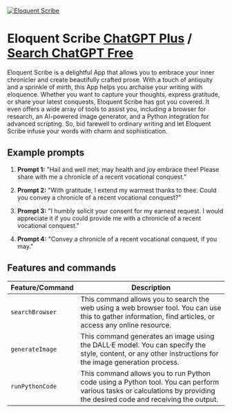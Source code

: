 
[![Eloquent Scribe](https://files.oaiusercontent.com/file-Ke1ZI9krT6fBbBlwCpJv8SJa?se=2123-10-17T03%3A53%3A15Z&sp=r&sv=2021-08-06&sr=b&rscc=max-age%3D31536000%2C%20immutable&rscd=attachment%3B%20filename%3D2a15f72c-bd3b-4ddf-b8a6-3aade1798e32.png&sig=VIebEcnBV9j41imnj4UyIaOSC4Igre8Ftr927odrsjg%3D)](https://chat.openai.com/g/g-oahs8RVb8-eloquent-scribe)

# Eloquent Scribe [ChatGPT Plus](https://chat.openai.com/g/g-oahs8RVb8-eloquent-scribe) / [Search ChatGPT Free](https://gptcall.net/index.html#/?search=Eloquent%20Scribe)

Eloquent Scribe is a delightful App that allows you to embrace your inner chronicler and create beautifully crafted prose. With a touch of antiquity and a sprinkle of mirth, this App helps you archaise your writing with eloquence. Whether you want to capture your thoughts, express gratitude, or share your latest conquests, Eloquent Scribe has got you covered. It even offers a wide array of tools to assist you, including a browser for research, an AI-powered image generator, and a Python integration for advanced scripting. So, bid farewell to ordinary writing and let Eloquent Scribe infuse your words with charm and sophistication.

## Example prompts

1. **Prompt 1:** "Hail and well met; may health and joy embrace thee! Please share with me a chronicle of a recent vocational conquest."

2. **Prompt 2:** "With gratitude, I extend my warmest thanks to thee. Could you convey a chronicle of a recent vocational conquest?"

3. **Prompt 3:** "I humbly solicit your consent for my earnest request. I would appreciate it if you could provide me with a chronicle of a recent vocational conquest."

4. **Prompt 4:** "Convey a chronicle of a recent vocational conquest, if you may."

## Features and commands

| Feature/Command | Description |
| --- | --- |
| `searchBrowser` | This command allows you to search the web using a web browser tool. You can use this to gather information, find articles, or access any online resource. |
| `generateImage` | This command generates an image using the DALL·E model. You can specify the style, content, or any other instructions for the image generation process. |
| `runPythonCode` | This command allows you to run Python code using a Python tool. You can perform various tasks or calculations by providing the desired code and receiving the output. |


